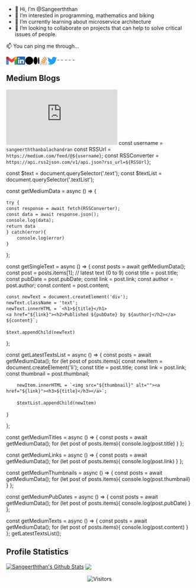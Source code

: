 - 👋 Hi, I’m @Sangeerththan
- 👀 I’m interested in programming, mathematics and biking
- 🌱 I’m currently learning about microservice architecture
- 💞️ I’m looking to collaborate on projects that can help to solve critical issues of people.

<p  align="left"> 📫 You can ping me through... </p>

-[<img align="left" alt="Sangeerththan" height="22px" src="./icons/Gmail.png" />](mailto:sangeerththan.15@cse.mrt.ac.lk)
-[<img align="left" alt="Sangeerththan" height="22px" src="./icons/LinkedIn.png" />](https://www.linkedin.com/in/sangeerththanbalachandran/)
-[<img align="left" alt="Sangeerththan" height="22px" src="./icons/Medium.png" />](https://www.linkedin.com/in/sangeerththanbalachandran/)
-[<img align="left" alt="Sangeerththan" height="22px" src="./icons/StackOverflow.png" />](https://stackoverflow.com/users/9538584/sangeerththan-b)
-[<img align="left" alt="Sangeerththan" height="22px" src="./icons/Twitter.png" />](https://twitter.com/sangeerth20)

## Medium Blogs
![Medium Blogs](https://api.rss2json.com/v1/api.json?rss_url=https://medium.com/feed/@sangeerththanbalachandran)
<scrpipt>
const username = `sangeerththanbalachandran`
const RSSUrl = `https://medium.com/feed/@${username}`;
const RSSConverter = `https://api.rss2json.com/v1/api.json?rss_url=${RSSUrl}`;

const $text = document.querySelector('.text');
const $textList = document.querySelector('.textList');

const getMediumData = async () => {
    
    try {
    const response = await fetch(RSSConverter);
    const data = await response.json();
    console.log(data);
    return data
    } catch(error){
        console.log(error)
    }
};

const getSingleText = async () => {
    const posts = await getMediumData();
    const post = posts.items[1]; // latest text (0 to 9)
    const title = post.title;
    const pubDate = post.pubDate;
    const link = post.link;
    const author = post.author;
    const content = post.content;

    const newText = document.createElement('div');
    newText.className = 'text';
    newText.innerHTML = `<h1>${title}</h1>
    <a href="${link}"><h2>Published ${pubDate} by ${author}</h2></a>
    ${content}`;

    $text.appendChild(newText)
};

const getLatestTextsList = async () => {
    const posts = await getMediumData();
    for (let post of posts.items){
        const newItem = document.createElement('li');
        const title = post.title;
        const link = post.link;
        const thumbnail = post.thumbnail;

        newItem.innerHTML = `<img src="${thumbnail}" alt=""><a href="${link}"><h3>${title}</h3></a>`;

        $textList.appendChild(newItem)

    }
};

const getMediumTitles = async () => {
    const posts = await getMediumData();
    for (let post of posts.items){
        console.log(post.title)
    }
};

const getMediumLinks = async () => {
    const posts = await getMediumData();
    for (let post of posts.items){
        console.log(post.link)
    }
};

const getMediumThumbnails = async () => {
    const posts = await getMediumData();
    for (let post of posts.items){
        console.log(post.thumbnail)
    }
};

const getMediumPubDates = async () => {
    const posts = await getMediumData();
    for (let post of posts.items){
        console.log(post.pubDate)
    }
};

const getMediumTexts = async () => {
    const posts = await getMediumData();
    for (let post of posts.items){
        console.log(post.content)
    }
};
getLatestTextsList();
</scrpipt>

## Profile Statistics

<a href="https://github-readme-stats.vercel.app/api?username=Sangeerththan&show_icons=true&hide_border=true&count_private=true&include_all_commits=true&theme=radical">
<img align="center" alt="Sangeerththan's Github Stats" src="https://github-readme-stats.vercel.app/api?username=Sangeerththan&show_icons=true&hide_border=true&count_private=true&include_all_commits=true&theme=radical" /></a>


<a href="https://github-readme-stats.vercel.app/api/top-langs/?username=Sangeerththan&langs_count=10&layout=compact&theme=radical">
  <img align="center" src="https://github-readme-stats.vercel.app/api/top-langs/?username=Sangeerththan&langs_count=10&layout=compact&theme=radical" />
</a>

<p align=center>                           
  <img align=center  src="https://visitor-badge.laobi.icu/badge?page_id=sangeerththan" alt="Visitors">                     
</p>